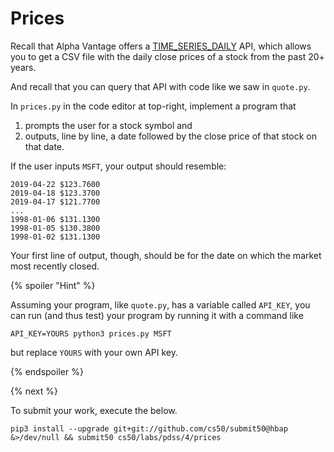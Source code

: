 # Prices

Recall that Alpha Vantage offers a [TIME\_SERIES\_DAILY](https://www.alphavantage.co/documentation/#daily) API, which allows you to get a CSV file with the daily close prices of a stock from the past 20+ years.

And recall that you can query that API with code like we saw in `quote.py`.

In `prices.py` in the code editor at top-right, implement a program that

1. prompts the user for a stock symbol and
1. outputs, line by line, a date followed by the close price of that stock on that date.

If the user inputs `MSFT`, your output should resemble:

```
2019-04-22 $123.7600
2019-04-18 $123.3700
2019-04-17 $121.7700
...
1998-01-06 $131.1300
1998-01-05 $130.3800
1998-01-02 $131.1300
```

Your first line of output, though, should be for the date on which the market most recently closed.

{% spoiler "Hint" %}

Assuming your program, like `quote.py`, has a variable called `API_KEY`, you can run (and thus test) your program by running it with a command like

```
API_KEY=YOURS python3 prices.py MSFT
```

but replace `YOURS` with your own API key.

{% endspoiler %}

{% next %}

To submit your work, execute the below.

```
pip3 install --upgrade git+git://github.com/cs50/submit50@hbap &>/dev/null && submit50 cs50/labs/pdss/4/prices
```
